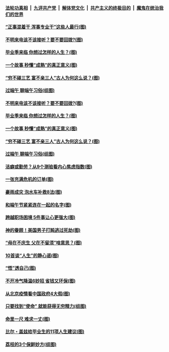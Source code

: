 

####  [法轮功真相](../../../../basic/blob/master/README.md?t=06261631) &nbsp;|&nbsp; [九评共产党](../../../../9ping.md/blob/master/README.md?t=06261631) &nbsp;|&nbsp; [解体党文化](../../../../jtdwh.md/blob/master/README.md?t=06261631)  &nbsp;|&nbsp; [共产主义的终极目的](../../../../gczydzjmd.md/blob/master/README.md?t=06261631) &nbsp;|&nbsp; [魔鬼在统治我们的世界](../../../../mgztzwmdsj.md/blob/master/README.md?t=06261631) 

#### [“正事混着干 浑事专业干”这些人最行(图)](../pages/p8/937732.md?t=06261631) 

#### [不明来电该不该接听？要不要回拨?(图)](../pages/p8/936929.md?t=06261631) 

#### [毕业季来临 你想过怎样的人生？(图)](../pages/p8/937661.md?t=06261631) 

#### [一个故事 秒懂“成熟”的真正意义(图)](../pages/p8/936405.md?t=06261631) 

#### [“穷不碰三艺 富不亲三人”古人为何这么说？(图)](../pages/p8/937602.md?t=06261631) 

#### [过端午 聊端午习俗(组图)](../pages/p8/937246.md?t=06261631) 

#### [不明来电该不该接听？要不要回拨?(图)](../pages/p8/936929.md?t=06261631) 

#### [毕业季来临 你想过怎样的人生？(图)](../pages/p8/937661.md?t=06261631) 

#### [一个故事 秒懂“成熟”的真正意义(图)](../pages/p8/936405.md?t=06261631) 

#### [“穷不碰三艺 富不亲三人”古人为何这么说？(图)](../pages/p8/937602.md?t=06261631) 

#### [过端午 聊端午习俗(组图)](../pages/p8/937246.md?t=06261631) 

#### [洁癖或勤劳？从9个测验看内心焦虑指数(图)](../pages/p8/937558.md?t=06261631) 

#### [一张充满危机的订单(图)](../pages/p8/936981.md?t=06261631) 

#### [豪雨成灾 泡水车补救8法(图)](../pages/p8/937526.md?t=06261631) 

#### [和端午节紧紧连在一起的名字(图)](../pages/p8/937448.md?t=06261631) 

#### [跨越职场困境 5件事让心更强大(图)](../pages/p8/937375.md?t=06261631) 

#### [神的眷顾！美国男子打盹逃过死劫(图)](../pages/p8/936985.md?t=06261631) 

#### [“母在不庆生 父在不留须”啥意思？(图)](../pages/p8/937234.md?t=06261631) 

#### [10首谈“人生”的静心谣(图)](../pages/p8/936965.md?t=06261631) 

#### [“悟”透自己(图)](../pages/p8/936972.md?t=06261631) 

#### [不开冷气降温6妙招 省钱又环保(图)](../pages/p8/937329.md?t=06261631) 

#### [从北京疫情看中国政府4大假(图)](../pages/p8/937196.md?t=06261631) 

#### [只要找到“使命” 就能获得无穷精力(组图)](../pages/p8/937159.md?t=06261631) 

#### [命里一尺 难求一丈(图)](../pages/p8/936782.md?t=06261631) 

#### [比尔・盖兹给毕业生的11项人生建议(图)](../pages/p8/936231.md?t=06261631) 

#### [荔枝的3个保鲜妙方(组图)](../pages/p8/936950.md?t=06261631) 

